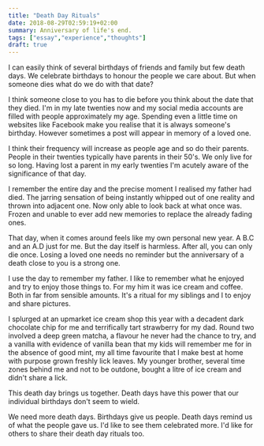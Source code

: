 ```yaml
---
title: "Death Day Rituals"
date: 2018-08-29T02:59:19+02:00
summary: Anniversary of life's end.
tags: ["essay","experience","thoughts"]
draft: true
---
```

I can easily think of several birthdays of friends and family but few death days. We celebrate birthdays to honour the people we care about. But when someone dies what do we do with that date?

I think someone close to you has to die before you think about the date that they died. I'm in my late twenties now and my social media accounts are filled with people approximately my age. Spending even a little time on websites like Facebook make you realise that it is always someone's birthday. However sometimes a post will appear in memory of a loved one.

I think their frequency will increase as people age and so do their parents. People in their twenties typically have parents in their 50's. We only live for so long. Having lost a parent in my early twenties I'm acutely aware of the significance of that day. 

I remember the entire day and the precise moment I realised my father had died. The jarring sensation of being instantly whipped out of one reality and thrown into adjacent one. Now only able to look back at what once was. Frozen and unable to ever add new memories to replace the already fading ones. 

That day, when it comes around feels like my own personal new year. A B.C and an A.D just for me. But the day itself is harmless. After all, you can only die once. Losing a loved one needs no reminder but the anniversary of a death close to you is a strong one. 

I use the day to remember my father. I like to remember what he enjoyed and try to enjoy those things to. For my him it was ice cream and coffee. Both in far from sensible amounts. It's a ritual for my siblings and I to enjoy and share pictures. 

I splurged at an upmarket ice cream shop this year with a decadent dark chocolate chip for me and terrifically tart strawberry for my dad. Round two involved a deep green matcha, a flavour he never had the chance to try, and a vanilla with evidence of vanilla bean that my kids will remember me for in the absence of good mint, my all time favourite that I make best at home with purpose grown freshly lick leaves. My younger brother, several time zones behind me and not to be outdone, bought a litre of ice cream and didn't share a lick. 

This death day brings us together. Death days have this power that our individual birthdays don't seem to wield. 

We need more death days. Birthdays give us people. Death days remind us of what the people gave us. I'd like to see them celebrated more. I'd like for others to share their death day rituals too. 






